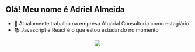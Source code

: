 ## Olá! Meu nome é Adriel Almeida

  - 🔭 Atualamente trabalho na empresa Atuarial Consultoria como estagiário
  - 📚 Javascript e React é o que estou estudando no momento

</div>
<div style="display: flex; justify-content: center; align-items: center;">
  <a href="https://github.com/Almeida-Adriel"/>
  <img src="https://github-readme-stats.vercel.app/api?username=Almeida-Adriel&show_icons=true&theme=dark"/>
</div>
